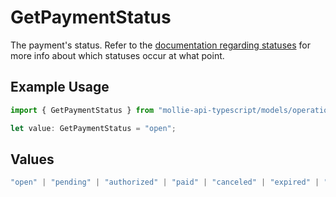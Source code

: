 # GetPaymentStatus

The payment's status. Refer to the [documentation regarding statuses](https://docs.mollie.com/docs/status-change#/) for more info about which
statuses occur at what point.

## Example Usage

```typescript
import { GetPaymentStatus } from "mollie-api-typescript/models/operations";

let value: GetPaymentStatus = "open";
```

## Values

```typescript
"open" | "pending" | "authorized" | "paid" | "canceled" | "expired" | "failed"
```